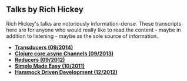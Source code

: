 Talks by Rich Hickey
--------------------

Rich Hickey's talks are notoriously information-dense. These transcripts here are for anyone who would really like to read the content - maybe in addition to listening - maybe as the sole source of information.

* **[Transducers (09/2014)](Transducers.md)**
* **[Clojure core.async Channels (09/2013)](CoreAsync.md)**
* **[Reducers (09/2012)](Reducers.md)**
* **[Simple Made Easy (10/2011)](SimpleMadeEasy.md)**
* **[Hammock Driven Development (12/2012)](HammockDrivenDev.md)**